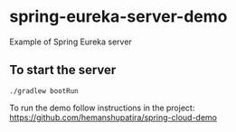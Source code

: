 # spring-eureka-server-demo
Example of Spring Eureka server

## To start the server
```
./gradlew bootRun
```

To run the demo follow instructions in the project: https://github.com/hemanshupatira/spring-cloud-demo
